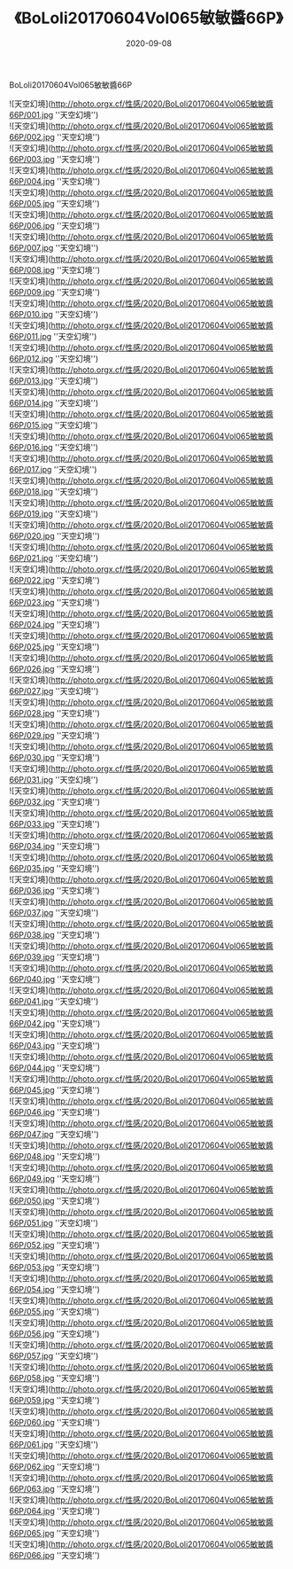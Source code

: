 ﻿---
layout: post
title:  《BoLoli20170604Vol065敏敏醬66P》
date:   2020-09-08
img: http://photo.orgx.cf/性感/2020/BoLoli20170604Vol065敏敏醬66P/000.jpg
categories: [美女, 性感, 泳衣]
---

BoLoli20170604Vol065敏敏醬66P



![天空幻境](http://photo.orgx.cf/性感/2020/BoLoli20170604Vol065敏敏醬66P/001.jpg ''天空幻境'') <br>
![天空幻境](http://photo.orgx.cf/性感/2020/BoLoli20170604Vol065敏敏醬66P/002.jpg ''天空幻境'') <br>
![天空幻境](http://photo.orgx.cf/性感/2020/BoLoli20170604Vol065敏敏醬66P/003.jpg ''天空幻境'') <br>
![天空幻境](http://photo.orgx.cf/性感/2020/BoLoli20170604Vol065敏敏醬66P/004.jpg ''天空幻境'') <br>
![天空幻境](http://photo.orgx.cf/性感/2020/BoLoli20170604Vol065敏敏醬66P/005.jpg ''天空幻境'') <br>
![天空幻境](http://photo.orgx.cf/性感/2020/BoLoli20170604Vol065敏敏醬66P/006.jpg ''天空幻境'') <br>
![天空幻境](http://photo.orgx.cf/性感/2020/BoLoli20170604Vol065敏敏醬66P/007.jpg ''天空幻境'') <br>
![天空幻境](http://photo.orgx.cf/性感/2020/BoLoli20170604Vol065敏敏醬66P/008.jpg ''天空幻境'') <br>
![天空幻境](http://photo.orgx.cf/性感/2020/BoLoli20170604Vol065敏敏醬66P/009.jpg ''天空幻境'') <br>
![天空幻境](http://photo.orgx.cf/性感/2020/BoLoli20170604Vol065敏敏醬66P/010.jpg ''天空幻境'') <br>
![天空幻境](http://photo.orgx.cf/性感/2020/BoLoli20170604Vol065敏敏醬66P/011.jpg ''天空幻境'') <br>
![天空幻境](http://photo.orgx.cf/性感/2020/BoLoli20170604Vol065敏敏醬66P/012.jpg ''天空幻境'') <br>
![天空幻境](http://photo.orgx.cf/性感/2020/BoLoli20170604Vol065敏敏醬66P/013.jpg ''天空幻境'') <br>
![天空幻境](http://photo.orgx.cf/性感/2020/BoLoli20170604Vol065敏敏醬66P/014.jpg ''天空幻境'') <br>
![天空幻境](http://photo.orgx.cf/性感/2020/BoLoli20170604Vol065敏敏醬66P/015.jpg ''天空幻境'') <br>
![天空幻境](http://photo.orgx.cf/性感/2020/BoLoli20170604Vol065敏敏醬66P/016.jpg ''天空幻境'') <br>
![天空幻境](http://photo.orgx.cf/性感/2020/BoLoli20170604Vol065敏敏醬66P/017.jpg ''天空幻境'') <br>
![天空幻境](http://photo.orgx.cf/性感/2020/BoLoli20170604Vol065敏敏醬66P/018.jpg ''天空幻境'') <br>
![天空幻境](http://photo.orgx.cf/性感/2020/BoLoli20170604Vol065敏敏醬66P/019.jpg ''天空幻境'') <br>
![天空幻境](http://photo.orgx.cf/性感/2020/BoLoli20170604Vol065敏敏醬66P/020.jpg ''天空幻境'') <br>
![天空幻境](http://photo.orgx.cf/性感/2020/BoLoli20170604Vol065敏敏醬66P/021.jpg ''天空幻境'') <br>
![天空幻境](http://photo.orgx.cf/性感/2020/BoLoli20170604Vol065敏敏醬66P/022.jpg ''天空幻境'') <br>
![天空幻境](http://photo.orgx.cf/性感/2020/BoLoli20170604Vol065敏敏醬66P/023.jpg ''天空幻境'') <br>
![天空幻境](http://photo.orgx.cf/性感/2020/BoLoli20170604Vol065敏敏醬66P/024.jpg ''天空幻境'') <br>
![天空幻境](http://photo.orgx.cf/性感/2020/BoLoli20170604Vol065敏敏醬66P/025.jpg ''天空幻境'') <br>
![天空幻境](http://photo.orgx.cf/性感/2020/BoLoli20170604Vol065敏敏醬66P/026.jpg ''天空幻境'') <br>
![天空幻境](http://photo.orgx.cf/性感/2020/BoLoli20170604Vol065敏敏醬66P/027.jpg ''天空幻境'') <br>
![天空幻境](http://photo.orgx.cf/性感/2020/BoLoli20170604Vol065敏敏醬66P/028.jpg ''天空幻境'') <br>
![天空幻境](http://photo.orgx.cf/性感/2020/BoLoli20170604Vol065敏敏醬66P/029.jpg ''天空幻境'') <br>
![天空幻境](http://photo.orgx.cf/性感/2020/BoLoli20170604Vol065敏敏醬66P/030.jpg ''天空幻境'') <br>
![天空幻境](http://photo.orgx.cf/性感/2020/BoLoli20170604Vol065敏敏醬66P/031.jpg ''天空幻境'') <br>
![天空幻境](http://photo.orgx.cf/性感/2020/BoLoli20170604Vol065敏敏醬66P/032.jpg ''天空幻境'') <br>
![天空幻境](http://photo.orgx.cf/性感/2020/BoLoli20170604Vol065敏敏醬66P/033.jpg ''天空幻境'') <br>
![天空幻境](http://photo.orgx.cf/性感/2020/BoLoli20170604Vol065敏敏醬66P/034.jpg ''天空幻境'') <br>
![天空幻境](http://photo.orgx.cf/性感/2020/BoLoli20170604Vol065敏敏醬66P/035.jpg ''天空幻境'') <br>
![天空幻境](http://photo.orgx.cf/性感/2020/BoLoli20170604Vol065敏敏醬66P/036.jpg ''天空幻境'') <br>
![天空幻境](http://photo.orgx.cf/性感/2020/BoLoli20170604Vol065敏敏醬66P/037.jpg ''天空幻境'') <br>
![天空幻境](http://photo.orgx.cf/性感/2020/BoLoli20170604Vol065敏敏醬66P/038.jpg ''天空幻境'') <br>
![天空幻境](http://photo.orgx.cf/性感/2020/BoLoli20170604Vol065敏敏醬66P/039.jpg ''天空幻境'') <br>
![天空幻境](http://photo.orgx.cf/性感/2020/BoLoli20170604Vol065敏敏醬66P/040.jpg ''天空幻境'') <br>
![天空幻境](http://photo.orgx.cf/性感/2020/BoLoli20170604Vol065敏敏醬66P/041.jpg ''天空幻境'') <br>
![天空幻境](http://photo.orgx.cf/性感/2020/BoLoli20170604Vol065敏敏醬66P/042.jpg ''天空幻境'') <br>
![天空幻境](http://photo.orgx.cf/性感/2020/BoLoli20170604Vol065敏敏醬66P/043.jpg ''天空幻境'') <br>
![天空幻境](http://photo.orgx.cf/性感/2020/BoLoli20170604Vol065敏敏醬66P/044.jpg ''天空幻境'') <br>
![天空幻境](http://photo.orgx.cf/性感/2020/BoLoli20170604Vol065敏敏醬66P/045.jpg ''天空幻境'') <br>
![天空幻境](http://photo.orgx.cf/性感/2020/BoLoli20170604Vol065敏敏醬66P/046.jpg ''天空幻境'') <br>
![天空幻境](http://photo.orgx.cf/性感/2020/BoLoli20170604Vol065敏敏醬66P/047.jpg ''天空幻境'') <br>
![天空幻境](http://photo.orgx.cf/性感/2020/BoLoli20170604Vol065敏敏醬66P/048.jpg ''天空幻境'') <br>
![天空幻境](http://photo.orgx.cf/性感/2020/BoLoli20170604Vol065敏敏醬66P/049.jpg ''天空幻境'') <br>
![天空幻境](http://photo.orgx.cf/性感/2020/BoLoli20170604Vol065敏敏醬66P/050.jpg ''天空幻境'') <br>
![天空幻境](http://photo.orgx.cf/性感/2020/BoLoli20170604Vol065敏敏醬66P/051.jpg ''天空幻境'') <br>
![天空幻境](http://photo.orgx.cf/性感/2020/BoLoli20170604Vol065敏敏醬66P/052.jpg ''天空幻境'') <br>
![天空幻境](http://photo.orgx.cf/性感/2020/BoLoli20170604Vol065敏敏醬66P/053.jpg ''天空幻境'') <br>
![天空幻境](http://photo.orgx.cf/性感/2020/BoLoli20170604Vol065敏敏醬66P/054.jpg ''天空幻境'') <br>
![天空幻境](http://photo.orgx.cf/性感/2020/BoLoli20170604Vol065敏敏醬66P/055.jpg ''天空幻境'') <br>
![天空幻境](http://photo.orgx.cf/性感/2020/BoLoli20170604Vol065敏敏醬66P/056.jpg ''天空幻境'') <br>
![天空幻境](http://photo.orgx.cf/性感/2020/BoLoli20170604Vol065敏敏醬66P/057.jpg ''天空幻境'') <br>
![天空幻境](http://photo.orgx.cf/性感/2020/BoLoli20170604Vol065敏敏醬66P/058.jpg ''天空幻境'') <br>
![天空幻境](http://photo.orgx.cf/性感/2020/BoLoli20170604Vol065敏敏醬66P/059.jpg ''天空幻境'') <br>
![天空幻境](http://photo.orgx.cf/性感/2020/BoLoli20170604Vol065敏敏醬66P/060.jpg ''天空幻境'') <br>
![天空幻境](http://photo.orgx.cf/性感/2020/BoLoli20170604Vol065敏敏醬66P/061.jpg ''天空幻境'') <br>
![天空幻境](http://photo.orgx.cf/性感/2020/BoLoli20170604Vol065敏敏醬66P/062.jpg ''天空幻境'') <br>
![天空幻境](http://photo.orgx.cf/性感/2020/BoLoli20170604Vol065敏敏醬66P/063.jpg ''天空幻境'') <br>
![天空幻境](http://photo.orgx.cf/性感/2020/BoLoli20170604Vol065敏敏醬66P/064.jpg ''天空幻境'') <br>
![天空幻境](http://photo.orgx.cf/性感/2020/BoLoli20170604Vol065敏敏醬66P/065.jpg ''天空幻境'') <br>
![天空幻境](http://photo.orgx.cf/性感/2020/BoLoli20170604Vol065敏敏醬66P/066.jpg ''天空幻境'') <br>